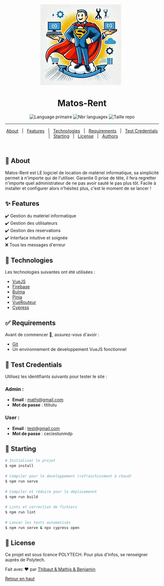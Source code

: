 <div align="center" id="top"> 
  <img src="./logo.jpg" alt="Matos-Rent" />
  &#xa0;
</div>
<h1 align="center">Matos-Rent</h1>

<p align="center">
  <img alt="Language primaire" src="https://img.shields.io/github/languages/top/MrEleffant/test-et-secu?color=56BEB8">

  <img alt="Nbr languages" src="https://img.shields.io/github/languages/count/MrEleffant/test-et-secu?color=56BEB8">

  <img alt="Taille repo" src="https://img.shields.io/github/repo-size/MrEleffant/test-et-secu?color=56BEB8">
</p>

<hr>

<p align="center">
  <a href="#dart-about">About</a> &#xa0; | &#xa0; 
  <a href="#sparkles-features">Features</a> &#xa0; | &#xa0;
  <a href="#rocket-technologies">Technologies</a> &#xa0; | &#xa0;
  <a href="#white_check_mark-requirements">Requirements</a> &#xa0; | &#xa0;
  <a href="#key-test-credentials">Test Credentials</a> &#xa0; | &#xa0;
  <a href="#checkered_flag-starting">Starting</a> &#xa0; | &#xa0;
  <a href="#memo-license">License</a> &#xa0; | &#xa0;
  <a href="https://github.com/Inserer-Pseudo" target="_blank">Authors</a>
</p>

<br>

## :dart: About ##

Matos-Rent est LE logiciel de location de matériel informatique, sa simplicité permet à n'importe qui de l'utiliser. Garantie 0 prise de tête, il fera regretter n'importe quel administrateur de ne pas avoir sauté le pas plus tôt. Facile à installer et configurer alors n'hésitez plus, c'est le moment de se lancer !

## :sparkles: Features ##

:heavy_check_mark: Gestion du matériel informatique\
:heavy_check_mark: Gestion des utilisateurs\
:heavy_check_mark: Gestion des reservations\
:heavy_check_mark: Interface intuitive et soignée\
:x: Tous les messages d'erreur

## :rocket: Technologies ##

Les technologies suivantes ont été utilisées :
- [VueJS](https://vuejs.org/)
- [Firebase](https://firebase.google.com/)
- [Bulma](https://bulma.io/)
- [Pinia](https://pinia.vuejs.org/)
- [VueRouteur](https://router.vuejs.org/)
- [Cypress](https://www.cypress.io/)

## :white_check_mark: Requirements ##

Avant de commencer :checkered_flag:, assurez-vous d'avoir :
- [Git](https://git-scm.com)
- Un environnement de developpement VueJS fonctionnel

## :key: Test Credentials ##

Utilisez les identifiants suivants pour tester le site :
### Admin :
- **Email** : mathi@gmail.com
- **Mot de passe** : tititutu

### User :
- **Email** : test@gmail.com
- **Mot de passe** : ceciestunmdp

## :checkered_flag: Starting ##

```bash
# Initialiser le projet
$ npm install

# Compiler pour le developpement (rafraichissment à chaud)
$ npm run serve

# Compiler et réduire pour le déploiemennt
$ npm run build

# Lints et correction de fichiers
$ npm run lint

# Lancer les tests automatisés
$ npm run serve & npx cypress open

```


## :memo: License ##

Ce projet est sous licence POLYTECH. Pour plus d'infos, se renseigner auprès de Polytech.

Fait avec :heart: par <a href="https://github.com/Inserer-Pseudo" target="_blank">Thibaut & Mathis & Benjamin</a>
&#xa0;

<a href="#top">Retour en haut</a>
